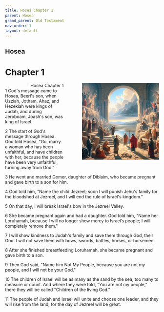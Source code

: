 ```yaml
---
title: Hosea Chapter 1
parent: Hosea
grand_parent: Old Testament
nav_order: 1
layout: default
---
```


## Hosea

# Chapter 1

<div style="clear: both; text-align: right;">
    <img src="/assets/Image/Hosea/500/1.jpg" alt="Hosea Chapter 1" class="chapter-image" style="max-width: 50%; height: auto; float: right; margin: 0 0 10px 10px; padding-left: 10%;">
    <figcaption style="font-size: 14px;">Hosea Chapter 1</figcaption>
</div>
1 God's message came to Hosea, Beeri's son, when Uzziah, Jotham, Ahaz, and Hezekiah were kings of Judah, and during Jeroboam, Joash's son, was king of Israel.

2 The start of God's message through Hosea. God told Hosea, "Go, marry a woman who has been unfaithful, and have children with her, because the people have been very unfaithful, turning away from God."

3 He went and married Gomer, daughter of Diblaim, who became pregnant and gave birth to a son for him.

4 God told him, "Name the child Jezreel; soon I will punish Jehu's family for the bloodshed at Jezreel, and I will end the rule of Israel's kingdom."

5 On that day, I will break Israel's bow in the Jezreel Valley.

6 She became pregnant again and had a daughter. God told him, "Name her Loruhamah, because I will no longer show mercy to Israel’s people; I will completely remove them."

7 I will show kindness to Judah's family and save them through God, their God. I will not save them with bows, swords, battles, horses, or horsemen.

8 After she finished breastfeeding Loruhamah, she became pregnant and gave birth to a son.

9 Then God said, "Name him Not My People, because you are not my people, and I will not be your God."

10 The children of Israel will be as many as the sand by the sea, too many to measure or count. And where they were told, "You are not my people," there they will be called "Children of the living God."

11 The people of Judah and Israel will unite and choose one leader, and they will rise from the land, for the day of Jezreel will be great.


